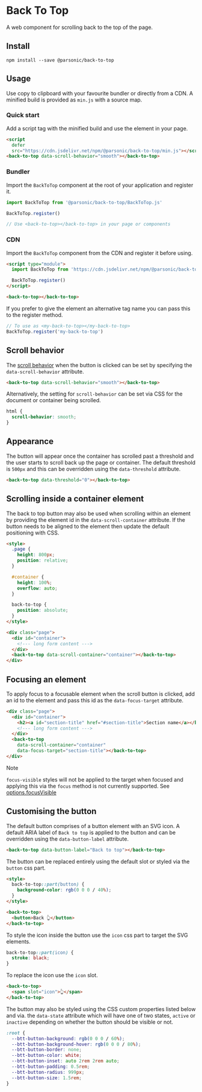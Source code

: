 # Back To Top

A web component for scrolling back to the top of the page.

## Install

```shell
npm install --save @parsonic/back-to-top
```

## Usage

Use copy to clipboard with your favourite bundler or directly from a CDN. A
minified build is provided as `min.js` with a source map.

### Quick start

Add a script tag with the minified build and use the element in your page.

```html
<script
  defer
  src="https://cdn.jsdelivr.net/npm/@parsonic/back-to-top/min.js"></script>
<back-to-top data-scroll-behavior="smooth"></back-to-top>
```

### Bundler

Import the `BackToTop` component at the root of your application and register
it.

```js
import BackToTop from '@parsonic/back-to-top/BackToTop.js'

BackToTop.register()

// Use <back-to-top></back-to-top> in your page or components
```

### CDN

Import the `BackToTop` component from the CDN and register it before using.

```html
<script type="module">
  import BackToTop from 'https://cdn.jsdelivr.net/npm/@parsonic/back-to-top/BackToTop.js'

  BackToTop.register()
</script>

<back-to-top></back-to-top>
```

If you prefer to give the element an alternative tag name you can pass this to
the register method.

```js
// To use as <my-back-to-top></my-back-to-top>
BackToTop.register('my-back-to-top')
```

## Scroll behavior

The [scroll behavior]() when the button is clicked can be set by specifying the
`data-scroll-behavior` attribute.

```html
<back-to-top data-scroll-behavior="smooth"></back-to-top>
```

Alternatively, the setting for `scroll-behavior` can be set via CSS for the
document or container being scrolled.

```css
html {
  scroll-behavior: smooth;
}
```

## Appearance

The button will appear once the container has scrolled past a threshold and the
user starts to scroll back up the page or container. The default threshold is
`500px` and this can be overridden using the `data-threshold` attribute.

```html
<back-to-top data-threshold="0"></back-to-top>
```

## Scrolling inside a container element

The back to top button may also be used when scrolling within an element by
providing the element id in the `data-scroll-container` attribute. If the button
needs to be aligned to the element then update the default positioning with CSS.

```html
<style>
  .page {
    height: 800px;
    position: relative;
  }

  #container {
    height: 100%;
    overflow: auto;
  }

  back-to-top {
    position: absolute;
  }
</style>

<div class="page">
  <div id="container">
    <!--- long form content --->
  </div>
  <back-to-top data-scroll-container="container"></back-to-top>
</div>
```

## Focusing an element

To apply focus to a focusable element when the scroll button is clicked, add an
id to the element and pass this id as the `data-focus-target` attribute.

```html
<div class="page">
  <div id="container">
    <h2><a id="section-title" href="#section-title">Section name</a></h2>
    <!--- long form content --->
  </div>
  <back-to-top
    data-scroll-container="container"
    data-focus-target="section-title"></back-to-top>
</div>
```

<!-- prettier-ignore -->
> [!NOTE]
> `focus-visible` styles will not be applied to the target when focused
> and applying this via the `focus` method is not currently supported. See
> [options.focusVisible](https://developer.mozilla.org/en-US/docs/Web/API/HTMLElement/focus#focusvisible)

## Customising the button

The default button comprises of a button element with an SVG icon. A default
ARIA label of `Back to top` is applied to the button and can be overridden using
the `data-button-label` attribute.

```html
<back-to-top data-button-label="Back to top"></back-to-top>
```

The button can be replaced entirely using the default slot or styled via the
`button` css part.

```html
<style>
  back-to-top::part(button) {
    background-color: rgb(0 0 0 / 40%);
  }
</style>

<back-to-top>
  <button>Back 👆</button>
</back-to-top>
```

To style the icon inside the button use the `icon` css part to target the SVG
elements.

```css
back-to-top::part(icon) {
  stroke: black;
}
```

To replace the icon use the `icon` slot.

```html
<back-to-top>
  <span slot="icon">👆</span>
</back-to-top>
```

The button may also be styled using the CSS custom properties listed below and
via. the `data-state` attribute which will have one of two states, `active` or
`inactive` depending on whether the button should be visible or not.

```css
:root {
  --btt-button-background: rgb(0 0 0 / 60%);
  --btt-button-background-hover: rgb(0 0 0 / 80%);
  --btt-button-border: none;
  --btt-button-color: white;
  --btt-button-inset: auto 2rem 2rem auto;
  --btt-button-padding: 0.5rem;
  --btt-button-radius: 999px;
  --btt-button-size: 1.5rem;
}
```
